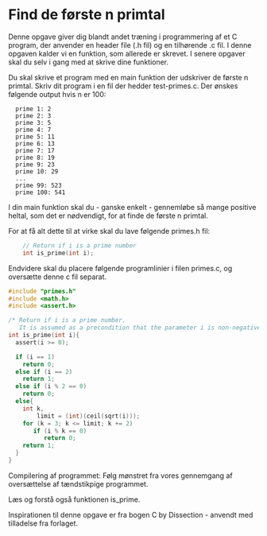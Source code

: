 # Find de første n primtal

Denne opgave giver dig blandt andet træning i programmering af et C program, der anvender en header file (.h fil) og en tilhørende .c fil. I denne opgaven kalder vi en funktion, som allerede er skrevet. I senere opgaver skal du selv i gang med at skrive dine funktioner.

Du skal skrive et program med en main funktion der udskriver de første n primtal. Skriv dit program i en fil der hedder test-primes.c. Der ønskes følgende output hvis n er 100:

```console
  prime 1: 2
  prime 2: 3
  prime 3: 5
  prime 4: 7
  prime 5: 11
  prime 6: 13
  prime 7: 17
  prime 8: 19
  prime 9: 23
  prime 10: 29
  ...
  prime 99: 523
  prime 100: 541
```

I din main funktion skal du - ganske enkelt - gennemløbe så mange positive heltal, som det er nødvendigt, for at finde de første n primtal.

For at få alt dette til at virke skal du lave følgende primes.h fil:

```c
    // Return if i is a prime number
    int is_prime(int i);
```

Endvidere skal du placere følgende programlinier i filen primes.c, og oversætte denne c fil separat.

```c
#include "primes.h"
#include <math.h>
#include <assert.h>

/* Return if i is a prime number. 
   It is assumed as a precondition that the parameter i is non-negative */
int is_prime(int i){
  assert(i >= 0);

  if (i == 1) 
    return 0;
  else if (i == 2) 
    return 1;
  else if (i % 2 == 0)
    return 0;
  else{
    int k,
        limit = (int)(ceil(sqrt(i)));
    for (k = 3; k <= limit; k += 2)
       if (i % k == 0)
          return 0;
    return 1;
  }
}
```

Compilering af programmet: Følg mønstret fra vores gennemgang af oversættelse af tændstikpige programmet.

Læs og forstå også funktionen is_prime.

Inspirationen til denne opgave er fra bogen C by Dissection - anvendt med tilladelse fra forlaget.
